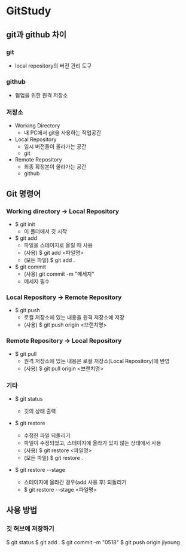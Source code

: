 # GitStudy

## git과 github 차이

### git
- local repository의 버전 관리 도구 
  
### github
- 협업을 위한 원격 저장소 

### 저장소
  - Working Directory 
     - 내 PC에서 git을 사용하는 작업공간
  - Local Repository 
    -  임시 버전들이 올라가는 공간 
    -  git
  - Remote Repository 
    -  최종 확정본이 올라가는 공간 
    -  github

## Git 명령어
### Working directory -> Local Repository
- $ git init
  - 이 폴더에서 깃 시작  
- $ git add
  - 파일을 스테이지로 올릴 때 사용
  - (사용) $ git add <파일명>
  - (모든 파일) $ git add .
- $ git commit
  - (사용) git commit -m "메세지"
  - 메세지 필수


### Local Repository -> Remote Repository
- $ git push
  - 로컬 저장소에 있는 내용을 원격 저장소에 저장
  - (사용) $ git push origin <브랜치명>

### Remote Repository -> Local Repository
- $ git pull
  - 원격 저장소에 있는 내용은 로컬 저장소(Local Repository)에 반영
  - (사용) $ git pull origin <브랜치명>

### 기타
- $ git status
  - 깃의 상태 출력

- $ git restore
  - 수정한 파일 되돌리기
  - 파일이 수정되었고, 스테이지에 올라가 있지 않는 상태에서 사용
  - (사용) $ git restore <파일명>
  - (모든 파일) $ git restore .

- $ git restore --stage
  - 스테이지에 올라간 경우(add 사용 후) 되돌리기
  - $ git restore --stage <파일명>



## 사용 방법

### 깃 허브에 저장하기
$ git status
$ git add .
$ git commit -m "0518"
$ git push origin jiyoung
